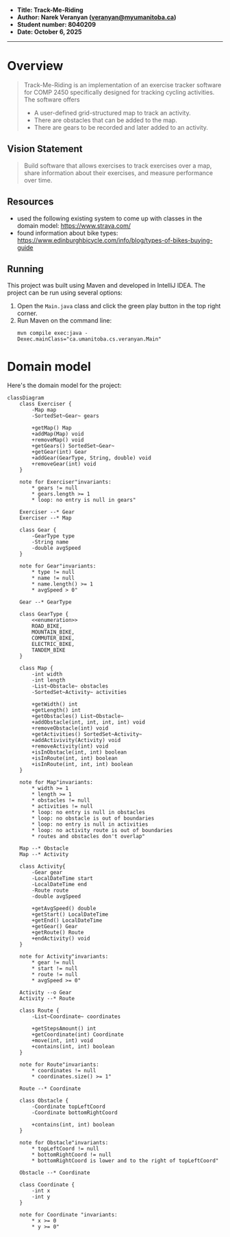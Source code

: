 * **Title: Track-Me-Riding**
* **Author: Narek Veranyan (veranyan@myumanitoba.ca)**
* **Student number: 8040209**
* **Date: October 6, 2025**
---

# Overview
> Track-Me-Riding is an implementation of an exercise tracker software for COMP 2450 
> specifically designed for tracking cycling activities. The software offers
>
>   * A user-defined grid-structured map to track an activity.
>   * There are obstacles that can be added to the map.
>   * There are gears to be recorded and later added to an activity.

## Vision Statement
> Build software that allows exercises to track exercises
> over a map, share information about their exercises,
> and measure performance over time.

## Resources
* used the following existing system to come up with classes in the domain model: <https://www.strava.com/>
* found information about bike types: <https://www.edinburghbicycle.com/info/blog/types-of-bikes-buying-guide>

## Running
This project was built using Maven and developed in IntelliJ IDEA.
The project can be run using several options:

1. Open the `Main.java` class and click the green play button 
    in the top right corner.
2. Run Maven on the command line:
    ```
    mvn compile exec:java -Dexec.mainClass="ca.umanitoba.cs.veranyan.Main"   
    ```


# Domain model

Here's the domain model for the project:

```mermaid 
classDiagram
    class Exerciser {
        -Map map
        -SortedSet~Gear~ gears
        
        +getMap() Map
        +addMap(Map) void
        +removeMap() void
        +getGears() SortedSet~Gear~
        +getGear(int) Gear
        +addGear(GearType, String, double) void
        +removeGear(int) void
    }
    
    note for Exerciser"invariants:
        * gears != null
        * gears.length >= 1
        * loop: no entry is null in gears"
    
    Exerciser --* Gear
    Exerciser --* Map
    
    class Gear {
        -GearType type
        -String name
        -double avgSpeed
    }
    
    note for Gear"invariants:
        * type != null
        * name != null
        * name.length() >= 1
        * avgSpeed > 0"
    
    Gear --* GearType
    
    class GearType {
        <<enumeration>>
        ROAD_BIKE,
        MOUNTAIN_BIKE,
        COMMUTER_BIKE,
        ELECTRIC_BIKE,
        TANDEM_BIKE
    }
    
    class Map {
        -int width
        -int length
        -List~Obstacle~ obstacles
        -SortedSet~Activity~ activities
        
        +getWidth() int
        +getLength() int
        +getObstacles() List~Obstacle~
        +addObstacle(int, int, int, int) void
        +removeObstacle(int) void
        +getActivities() SortedSet~Activity~
        +addActivivity(Activity) void
        +removeActivity(int) void
        +isInObstacle(int, int) boolean
        +isInRoute(int, int) boolean
        +isInRoute(int, int, int) boolean
    }
    
    note for Map"invariants:
        * width >= 1
        * length >= 1
        * obstacles != null
        * activities != null
        * loop: no entry is null in obstacles
        * loop: no obstacle is out of boundaries
        * loop: no entry is null in activities
        * loop: no activity route is out of boundaries
        * routes and obstacles don't overlap"
    
    Map --* Obstacle
    Map --* Activity
    
    class Activity{
        -Gear gear
        -LocalDateTime start
        -LocalDateTime end
        -Route route
        -double avgSpeed
        
        +getAvgSpeed() double
        +getStart() LocalDateTime
        +getEnd() LocalDateTime
        +getGear() Gear
        +getRoute() Route
        +endActivity() void
    }
    
    note for Activity"invariants:
        * gear != null
        * start != null
        * route != null
        * avgSpeed >= 0"
    
    Activity --o Gear
    Activity --* Route
    
    class Route {
        -List~Coordinate~ coordinates
        
        +getStepsAmount() int
        +getCoordinate(int) Coordinate
        +move(int, int) void
        +contains(int, int) boolean
    }
    
    note for Route"invariants:
        * coordinates != null
        * coordinates.size() >= 1"
    
    Route --* Coordinate
    
    class Obstacle {
        -Coordinate topLeftCoord
        -Coordinate bottomRightCoord
        
        +contains(int, int) boolean
    }
    
    note for Obstacle"invariants:
        * topLeftCoord != null
        * bottomRightCoord != null
        * bottomRightCoord is lower and to the right of topLeftCoord"
    
    Obstacle --* Coordinate
    
    class Coordinate {
        -int x
        -int y
    }
    
    note for Coordinate "invariants:
        * x >= 0
        * y >= 0"
```


